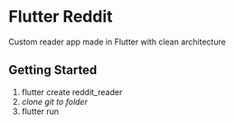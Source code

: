 # Flutter Reddit

Custom reader app made in Flutter with clean architecture

## Getting Started

1) flutter create reddit_reader
2) *clone git to folder*
3) flutter run
